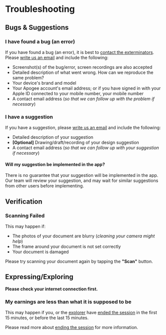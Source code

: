 # Troubleshooting

## Bugs & Suggestions

### I have found a bug (an error)

If you have found a bug (an error), it is best to [contact the exterminators](mailto:feedback@apogee.codes). Please [write us an email](mailto:feedback@apogee.codes) and include the following:

- Screenshot(s) of the bug/error, screen recordings are also accepted
- Detailed description of what went wrong. How can we reproduce the same problem?
- Your device's brand and model
- Your Apogee account's email address; or if you have signed in with your Apple ID connected to your mobile number, your mobile number
- A contact email address (*so that we can follow up with the problem if necessary*)

### I have a suggestion

If you have a suggestion, please [write us an email](mailto:feedback@apogee.codes) and include the following:

- Detailed description of your suggestion
- **[Optional]** Drawing/draft/recording of your design suggestion
- A contact email address (*so that we can follow up with your suggestion if necessary*)

#### Will my suggestion be implemented in the app?

There is no guarantee that your suggestion will be implemented in the app. Our team will review your suggestion, and may wait for similar suggestions from other users before implementing.

## Verification

### Scanning Failed

This may happen if:

- The photos of your document are blurry (*cleaning your camera might help*)
- The frame around your document is not set correctly
- Your document is damaged

Please try scanning your document again by tapping the **"Scan"** button.

## Expressing/Exploring

**Please check your internet connection first.**

### My earnings are less than what it is supposed to be

This may happen if you, or the [explorer](Features/user_modes.en.md#Explorer) have [ended the session](Getting_Started/Expressing_Yourself/having_session.en.md#ending-the-session) in the first 15 minutes, or before the last 15 minutes.

Please read more about [ending the session](Getting_Started/Expressing_Yourself/having_session.en.md#ending-the-session) for more information.
